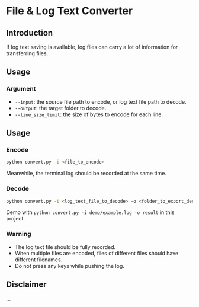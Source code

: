 # File & Log Text Converter

## Introduction

If log text saving is available, log files can carry a lot of information for transferring files.

## Usage

### Argument

* `--input`: the source file path to encode, or log text file path to decode.
* `--output`: the target folder to decode.
* `--line_size_limit`: the size of bytes to encode for each line.

## Usage

### Encode

```bash
python convert.py -i <file_to_encode>
```

Meanwhile, the terminal log should be recorded at the same time.

### Decode

```bash
python convert.py -i <log_text_file_to_decode> -o <folder_to_export_decoded_file>
```

Demo with `python convert.py -i demo/example.log -o result` in this project.

### Warning

- The log text file should be fully recorded.
- When multiple files are encoded, files of different files should have different filenames.
- Do not press any keys while pushing the log.

## Disclaimer

...